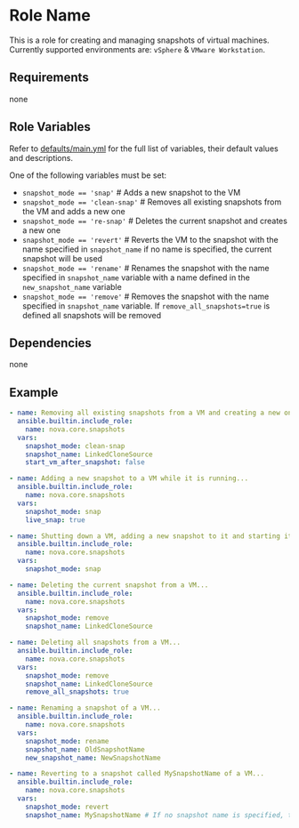 # Role Name

This is a role for creating and managing snapshots of virtual machines. Currently supported environments are: `vSphere` & `VMware Workstation`.

## Requirements

none

## Role Variables

Refer to [defaults/main.yml](https://github.com/novateams/nova.core/blob/main/nova/core/roles/snapshots/defaults/main.yml) for the full list of variables, their default values and descriptions.

One of the following variables must be set:

- `snapshot_mode == 'snap'` # Adds a new snapshot to the VM
- `snapshot_mode == 'clean-snap'` # Removes all existing snapshots from the VM and adds a new one
- `snapshot_mode == 're-snap'` # Deletes the current snapshot and creates a new one
- `snapshot_mode == 'revert'` # Reverts the VM to the snapshot with the name specified in `snapshot_name` if no name is specified, the current snapshot will be used
- `snapshot_mode == 'rename'` # Renames the snapshot with the name specified in `snapshot_name` variable with a name defined in the `new_snapshot_name` variable
- `snapshot_mode == 'remove'` # Removes the snapshot with the name specified in `snapshot_name` variable. If `remove_all_snapshots=true` is defined all snapshots will be removed

## Dependencies

none

## Example

```yml
- name: Removing all existing snapshots from a VM and creating a new one with a name LinkedCloneSource and not starting VM after snapshot...
  ansible.builtin.include_role:
    name: nova.core.snapshots
  vars:
    snapshot_mode: clean-snap
    snapshot_name: LinkedCloneSource
    start_vm_after_snapshot: false
```

```yml
- name: Adding a new snapshot to a VM while it is running...
  ansible.builtin.include_role:
    name: nova.core.snapshots
  vars:
    snapshot_mode: snap
    live_snap: true
```

```yml
- name: Shutting down a VM, adding a new snapshot to it and starting it again...
  ansible.builtin.include_role:
    name: nova.core.snapshots
  vars:
    snapshot_mode: snap
```

```yml
- name: Deleting the current snapshot from a VM...
  ansible.builtin.include_role:
    name: nova.core.snapshots
  vars:
    snapshot_mode: remove
    snapshot_name: LinkedCloneSource
```

```yml
- name: Deleting all snapshots from a VM...
  ansible.builtin.include_role:
    name: nova.core.snapshots
  vars:
    snapshot_mode: remove
    snapshot_name: LinkedCloneSource
    remove_all_snapshots: true
```

```yml
- name: Renaming a snapshot of a VM...
  ansible.builtin.include_role:
    name: nova.core.snapshots
  vars:
    snapshot_mode: rename
    snapshot_name: OldSnapshotName
    new_snapshot_name: NewSnapshotName
```

```yml
- name: Reverting to a snapshot called MySnapshotName of a VM...
  ansible.builtin.include_role:
    name: nova.core.snapshots
  vars:
    snapshot_mode: revert
    snapshot_name: MySnapshotName # If no snapshot name is specified, the latest current will be used
```
